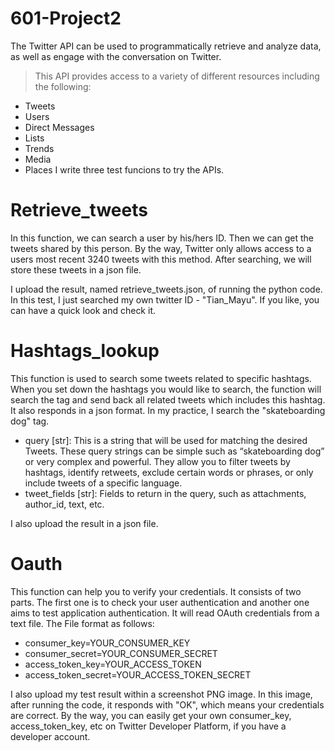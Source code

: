 # 601-Project2
The Twitter API can be used to programmatically retrieve and analyze data, as well as engage with the conversation on Twitter.
> This API provides access to a variety of different resources including the following:
- Tweets
- Users
- Direct Messages
- Lists
- Trends
- Media
- Places
I write three test funcions to try the APIs.

# Retrieve_tweets
In this function, we can search a user by his/hers ID. Then we can get the tweets shared by this person. By the way, Twitter only allows access to a users most recent 3240 tweets with this method. After searching, we will store these tweets in a json file.</br>

I upload the result, named retrieve_tweets.json, of running the python code. In this test, I just searched my own twitter ID - "Tian_Mayu". If you like, you can have a quick look and check it.  

# Hashtags_lookup
This function is used to search some tweets related to specific hashtags. When you set down the hashtags you would like to search, the function will search the tag and send back all related tweets which includes this hashtag. It also responds in a json format. In my practice, I search the "skateboarding dog" tag.
- query [str]: This is a string that will be used for matching the desired Tweets. These query strings can be simple such as “skateboarding dog” or very complex and powerful. They allow you to filter tweets by hashtags, identify retweets, exclude certain words or phrases, or only include tweets of a specific language. 
- tweet_fields [str]: Fields to return in the query, such as attachments, author_id, text, etc. </br>

I also upload the result in a json file.

# Oauth
This function can help you to verify your credentials. It consists of two parts. The first one is to check your user authentication and another one aims to test application authentication. 
It will read OAuth credentials from a text file. The File format as follows:
- consumer_key=YOUR_CONSUMER_KEY
- consumer_secret=YOUR_CONSUMER_SECRET
- access_token_key=YOUR_ACCESS_TOKEN
- access_token_secret=YOUR_ACCESS_TOKEN_SECRET</br>

I also upload my test result within a screenshot PNG image. In this image, after running the code, it responds with "OK", which means your credentials are correct. By the way, you can easily get your own consumer_key, access_token_key, etc on Twitter Developer Platform, if you have a developer account.
